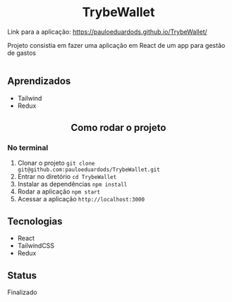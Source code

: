 <h1 align="center">TrybeWallet</h1>

Link para a aplicação: https://pauloeduardods.github.io/TrybeWallet/

Projeto consistia em fazer uma aplicação em React de um app para gestão de gastos

<img src=""/>


## Aprendizados
 * Tailwind
 * Redux

<h2 align="center">Como rodar o projeto</h2>

### No terminal
1. Clonar o projeto `git clone git@github.com:pauloeduardods/TrybeWallet.git`
2. Entrar no diretório `cd TrybeWallet`
3. Instalar as dependências `npm install`
4. Rodar a aplicação `npm start`
5. Acessar a aplicação `http://localhost:3000`

## Tecnologias
* React
* TailwindCSS
* Redux

## Status

Finalizado
